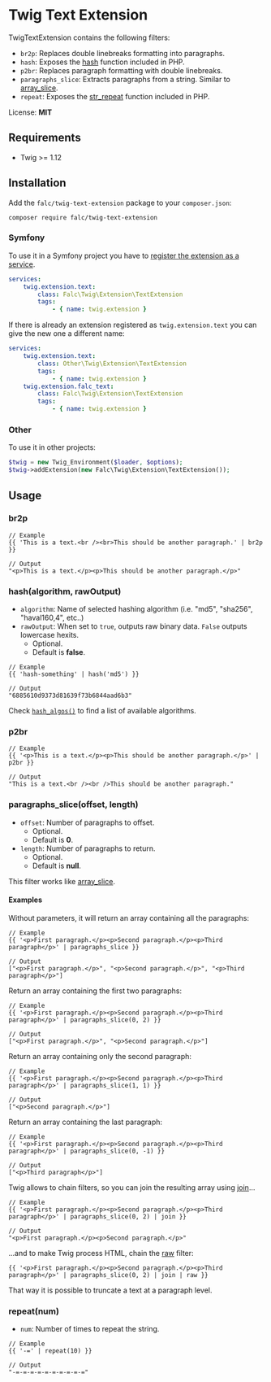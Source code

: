 # Twig Text Extension

TwigTextExtension contains the following filters:

* `br2p`: Replaces double linebreaks formatting into paragraphs.
* `hash`: Exposes the [hash](http://www.php.net/manual/en/function.hash.php) function included in PHP.
* `p2br`: Replaces paragraph formatting with double linebreaks.
* `paragraphs_slice`: Extracts paragraphs from a string. Similar to [array_slice](http://www.php.net/manual/en/function.array-slice.php).
* `repeat`: Exposes the [str_repeat](http://php.net/manual/en/function.str-repeat.php) function included in PHP.

License: **MIT**

## Requirements

* Twig >= 1.12

## Installation

Add the `falc/twig-text-extension` package to your `composer.json`:

```
composer require falc/twig-text-extension
```

### Symfony

To use it in a Symfony project you have to [register the extension as a service](http://symfony.com/doc/current/cookbook/templating/twig_extension.html#register-an-extension-as-a-service).

```yaml
services:
    twig.extension.text:
        class: Falc\Twig\Extension\TextExtension
        tags:
            - { name: twig.extension }
```

If there is already an extension registered as `twig.extension.text` you can give the new one a different name:

```yaml
services:
    twig.extension.text:
        class: Other\Twig\Extension\TextExtension
        tags:
            - { name: twig.extension }
    twig.extension.falc_text:
        class: Falc\Twig\Extension\TextExtension
        tags:
            - { name: twig.extension }
```

### Other

To use it in other projects:

```php
$twig = new Twig_Environment($loader, $options);
$twig->addExtension(new Falc\Twig\Extension\TextExtension());
```

## Usage

### br2p

```
// Example
{{ 'This is a text.<br /><br>This should be another paragraph.' | br2p }}

// Output
"<p>This is a text.</p><p>This should be another paragraph.</p>"
```

### hash(algorithm, rawOutput)

* `algorithm`: Name of selected hashing algorithm (i.e. "md5", "sha256", "haval160,4", etc..)
* `rawOutput`: When set to `true`, outputs raw binary data. `False` outputs lowercase hexits.
  * Optional.
  * Default is **false**.

```
// Example
{{ 'hash-something' | hash('md5') }}

// Output
"6885610d9373d81639f73b6844aad6b3"
```

Check [`hash_algos()`](http://www.php.net/manual/en/function.hash-algos.php) to find a list of available algorithms.

### p2br

```
// Example
{{ '<p>This is a text.</p><p>This should be another paragraph.</p>' | p2br }}

// Output
"This is a text.<br /><br />This should be another paragraph."
```

### paragraphs_slice(offset, length)

* `offset`: Number of paragraphs to offset.
  * Optional.
  * Default is **0**.
* `length`: Number of paragraphs to return.
  * Optional.
  * Default is **null**.

This filter works like [array_slice](http://www.php.net/manual/en/function.array-slice.php).

#### Examples

Without parameters, it will return an array containing all the paragraphs:

```
// Example
{{ '<p>First paragraph.</p><p>Second paragraph.</p><p>Third paragraph</p>' | paragraphs_slice }}

// Output
["<p>First paragraph.</p>", "<p>Second paragraph.</p>", "<p>Third paragraph</p>"]
```

Return an array containing the first two paragraphs:

```
// Example
{{ '<p>First paragraph.</p><p>Second paragraph.</p><p>Third paragraph</p>' | paragraphs_slice(0, 2) }}

// Output
["<p>First paragraph.</p>", "<p>Second paragraph.</p>"]
```

Return an array containing only the second paragraph:

```
// Example
{{ '<p>First paragraph.</p><p>Second paragraph.</p><p>Third paragraph</p>' | paragraphs_slice(1, 1) }}

// Output
["<p>Second paragraph.</p>"]
```

Return an array containing the last paragraph:

```
// Example
{{ '<p>First paragraph.</p><p>Second paragraph.</p><p>Third paragraph</p>' | paragraphs_slice(0, -1) }}

// Output
["<p>Third paragraph</p>"]
```

Twig allows to chain filters, so you can join the resulting array using [join](http://twig.sensiolabs.org/doc/filters/join.html)...

```
// Example
{{ '<p>First paragraph.</p><p>Second paragraph.</p><p>Third paragraph</p>' | paragraphs_slice(0, 2) | join }}

// Output
"<p>First paragraph.</p><p>Second paragraph.</p>"
```

...and to make Twig process HTML, chain the [raw](http://twig.sensiolabs.org/doc/filters/raw.html) filter:

```
{{ '<p>First paragraph.</p><p>Second paragraph.</p><p>Third paragraph</p>' | paragraphs_slice(0, 2) | join | raw }}
```

That way it is possible to truncate a text at a paragraph level.

### repeat(num)

* `num`: Number of times to repeat the string.

```
// Example
{{ '-=' | repeat(10) }}

// Output
"-=-=-=-=-=-=-=-=-=-="
```
